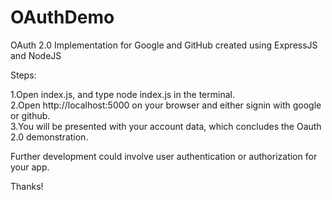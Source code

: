# OAuthDemo
OAuth 2.0 Implementation for Google and GitHub created using ExpressJS and NodeJS

Steps: 

1.Open index.js, and type node index.js in the terminal.   
2.Open http://localhost:5000 on your browser and either signin with google or github.  
3.You will be presented with your account data, which concludes the Oauth 2.0 demonstration.  

Further development could involve user authentication or authorization for your app.

Thanks!
